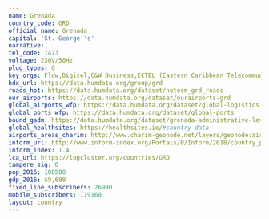 ```yaml
---
name: Grenada
country_code: GRD
official_name: Grenada
capital: 'St. George''s'
narrative:
tel_code: 1473
voltage: 230V/50Hz
plug_types: G
key_orgs: Flow,Digicel,C&W Business,ECTEL (Eastern Caribbean Telecommunications Authority),National Telecommunications Regulatory Commission of Grenada,CARCIP,Grenada Internet Exchange
hdx_url: https://data.humdata.org/group/grd
roads_hot: https://data.humdata.org/dataset/hotosm_grd_roads
our_airports: https://data.humdata.org/dataset/ourairports-grd
global_airports_wfp: https://data.humdata.org/dataset/global-logistics
global_ports_wfp: https://data.humdata.org/dataset/global-ports
bound_gadm: https://data.humdata.org/dataset/grenada-administrative-level-0-nation-and-1-parish-boundaries
global_healthsites: https://healthsites.io/#country-data
airports_areas_charim: http://www.charim-geonode.net/layers/geonode:airports
inform_url: http://www.inform-index.org/Portals/0/Inform/2018/country_profiles/GRD.pdf
inform_index: 1.4
lca_url: https://logcluster.org/countries/GRD
tampere_sig: 0
pop_2016: 108500
gdp_2016: $9,600
fixed_line_subscribers: 26990
mobile_subscribers: 119160
layout: country
---
```

